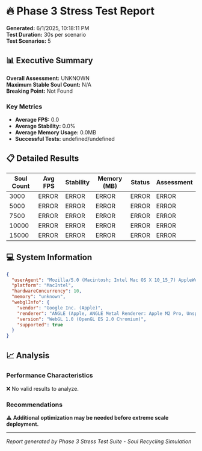 # 🔥 Phase 3 Stress Test Report

**Generated:** 6/1/2025, 10:18:11 PM  
**Test Duration:** 30s per scenario  
**Test Scenarios:** 5

## 📊 Executive Summary

**Overall Assessment:** UNKNOWN  
**Maximum Stable Soul Count:** N/A  
**Breaking Point:** Not Found  

### Key Metrics
- **Average FPS:** 0.0
- **Average Stability:** 0.0%
- **Average Memory Usage:** 0.0MB
- **Successful Tests:** undefined/undefined

## 📋 Detailed Results

| Soul Count | Avg FPS | Stability | Memory (MB) | Status | Assessment |
|------------|---------|-----------|-------------|--------|------------|
| 3000 | ERROR | ERROR | ERROR | ERROR | ERROR |
| 5000 | ERROR | ERROR | ERROR | ERROR | ERROR |
| 7500 | ERROR | ERROR | ERROR | ERROR | ERROR |
| 10000 | ERROR | ERROR | ERROR | ERROR | ERROR |
| 15000 | ERROR | ERROR | ERROR | ERROR | ERROR |

## 💻 System Information

```json
{
  "userAgent": "Mozilla/5.0 (Macintosh; Intel Mac OS X 10_15_7) AppleWebKit/537.36 (KHTML, like Gecko) HeadlessChrome/127.0.0.0 Safari/537.36",
  "platform": "MacIntel",
  "hardwareConcurrency": 10,
  "memory": "unknown",
  "webglInfo": {
    "vendor": "Google Inc. (Apple)",
    "renderer": "ANGLE (Apple, ANGLE Metal Renderer: Apple M2 Pro, Unspecified Version)",
    "version": "WebGL 1.0 (OpenGL ES 2.0 Chromium)",
    "supported": true
  }
}
```

## 📈 Analysis

### Performance Characteristics
❌ No valid results to analyze.

### Recommendations
⚠️ **Additional optimization may be needed before extreme scale deployment.**



---
*Report generated by Phase 3 Stress Test Suite - Soul Recycling Simulation*
